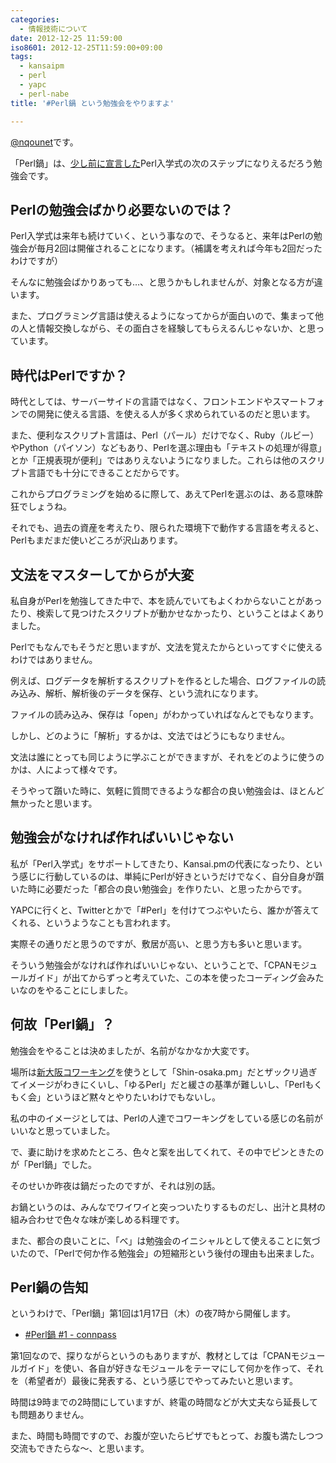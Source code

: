 ```yaml
---
categories:
  - 情報技術について
date: 2012-12-25 11:59:00
iso8601: 2012-12-25T11:59:00+09:00
tags:
  - kansaipm
  - perl
  - yapc
  - perl-nabe
title: '#Perl鍋 という勉強会をやりますよ'

---
```


<a href="https://twitter.com/nqounet">@nqounet</a>です。

「Perl鍋」は、<a href="https://www.nqou.net/2012/12/18/143300">少し前に宣言した</a>Perl入学式の次のステップになりえるだろう勉強会です。

<h2>Perlの勉強会ばかり必要ないのでは？</h2>

Perl入学式は来年も続けていく、という事なので、そうなると、来年はPerlの勉強会が毎月2回は開催されることになります。（補講を考えれば今年も2回だったわけですが）

そんなに勉強会ばかりあっても…、と思うかもしれませんが、対象となる方が違います。

また、プログラミング言語は使えるようになってからが面白いので、集まって他の人と情報交換しながら、その面白さを経験してもらえるんじゃないか、と思っています。

<h2>時代はPerlですか？</h2>

時代としては、サーバーサイドの言語ではなく、フロントエンドやスマートフォンでの開発に使える言語、を使える人が多く求められているのだと思います。

また、便利なスクリプト言語は、Perl（パール）だけでなく、Ruby（ルビー）やPython（パイソン）などもあり、Perlを選ぶ理由も「テキストの処理が得意」とか「正規表現が便利」ではありえないようになりました。これらは他のスクリプト言語でも十分にできることだからです。

これからプログラミングを始めるに際して、あえてPerlを選ぶのは、ある意味酔狂でしょうね。

それでも、過去の資産を考えたり、限られた環境下で動作する言語を考えると、Perlもまだまだ使いどころが沢山あります。

<h2>文法をマスターしてからが大変</h2>

私自身がPerlを勉強してきた中で、本を読んでいてもよくわからないことがあったり、検索して見つけたスクリプトが動かせなかったり、ということはよくありました。

Perlでもなんでもそうだと思いますが、文法を覚えたからといってすぐに使えるわけではありません。

例えば、ログデータを解析するスクリプトを作るとした場合、ログファイルの読み込み、解析、解析後のデータを保存、という流れになります。

ファイルの読み込み、保存は「open」がわかっていればなんとでもなります。

しかし、どのように「解析」するかは、文法ではどうにもなりません。

文法は誰にとっても同じように学ぶことができますが、それをどのように使うのかは、人によって様々です。

そうやって躓いた時に、気軽に質問できるような都合の良い勉強会は、ほとんど無かったと思います。

<h2>勉強会がなければ作ればいいじゃない</h2>

私が「Perl入学式」をサポートしてきたり、Kansai.pmの代表になったり、という感じに行動しているのは、単純にPerlが好きというだけでなく、自分自身が躓いた時に必要だった「都合の良い勉強会」を作りたい、と思ったからです。

YAPCに行くと、Twitterとかで「#Perl」を付けてつぶやいたら、誰かが答えてくれる、というようなことも言われます。

実際その通りだと思うのですが、敷居が高い、と思う方も多いと思います。

そういう勉強会がなければ作ればいいじゃない、ということで、「CPANモジュールガイド」が出てからずっと考えていた、この本を使ったコーディング会みたいなのをやることにしました。

<h2>何故「Perl鍋」？</h2>

勉強会をやることは決めましたが、名前がなかなか大変です。

場所は<a href="http://ww38.shin-osaka.in/">新大阪コワーキング</a>を使うとして「Shin-osaka.pm」だとザックリ過ぎてイメージがわきにくいし、「ゆるPerl」だと緩さの基準が難しいし、「Perlもくもく会」というほど黙々とやりたいわけでもないし。

私の中のイメージとしては、Perlの人達でコワーキングをしている感じの名前がいいなと思っていました。

で、妻に助けを求めたところ、色々と案を出してくれて、その中でピンときたのが「Perl鍋」でした。

そのせいか昨夜は鍋だったのですが、それは別の話。

お鍋というのは、みんなでワイワイと突っついたりするものだし、出汁と具材の組み合わせで色々な味が楽しめる料理です。

また、都合の良いことに、「べ」は勉強会のイニシャルとして使えることに気づいたので、「Perlで何か作る勉強会」の短縮形という後付の理由も出来ました。

<h2>Perl鍋の告知</h2>

というわけで、「Perl鍋」第1回は1月17日（木）の夜7時から開催します。

<ul><li><a href="http://connpass.com/event/1613/">#Perl鍋 #1 - connpass</a></li></ul>

第1回なので、探りながらというのもありますが、教材としては「CPANモジュールガイド」を使い、各自が好きなモジュールをテーマにして何かを作って、それを（希望者が）最後に発表する、という感じでやってみたいと思います。

時間は9時までの2時間にしていますが、終電の時間などが大丈夫なら延長しても問題ありません。

また、時間も時間ですので、お腹が空いたらピザでもとって、お腹も満たしつつ交流もできたらな〜、と思います。

